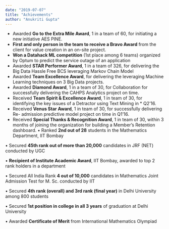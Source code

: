 ```yaml
---
date: "2019-07-07"
title: "Achievements"
author: "Anukriti Gupta"
---
```


* Awarded **Go to the Extra Mile Award**, 1 in a team of 60, for initiating a new initiative AES PINE.
* **First and only person in the team to receive a Bravo Award** from the client for value creation in an on-site project.
* **Won a Datahack ML competition** (1st place among 6 teams) organized by Optum to predict the service outage of an application
* Awarded **STAR Performer Award**, 1 in a team of 326, for delivering the Big Data Hassle Free BCS leveraging Markov Chain Model
* Awarded **Team Excellence Award**, for delivering the leveraging Machine Learning techniques on 3 Big Data projects.
* Awarded **Diamond Award**, 1 in a team of 30, for Collaboration for successfully delivering the CAHPS Analytics project on time.
* Received **Team Spirit & Excellence Award**, 1 in team of 30, for identifying the key issues of a Detractor using Text Mining in * Q2’16.
* Received **Venus Star Award**, 1 in team of 30, for successfully delivering Re- admission predictive model project on time in Q1’16.
* Received **Special Thanks & Recognition Award**, 1 in team of 30, within 3 months of joining the organization for building a Member’s Retention dashboard.
•	Ranked **2nd out of 28** students in the Mathematics Department, IIT Bombay 

•	Secured **45th rank out of more than 20,000** candidates in JRF (NET) conducted by UGC 

•	**Recipient of Institute Academic Award**, IIT Bombay, awarded to top 2 rank holders in a department

•	Secured All India Rank **4 out of 10,000** candidates in Mathematics Joint Admission Test for M. Sc. conducted by IIT 

•	Secured **4th rank (overall) and 3rd rank (final year)** in Delhi University among 800 students 

•	Secured **1st position in college in all 3 years** of graduation at Delhi University

•	Awarded **Certificate of Merit** from International Mathematics Olympiad